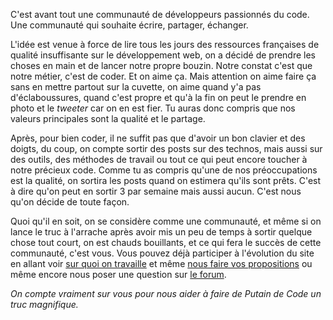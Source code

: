 C'est avant tout une communauté de développeurs passionnés du code. Une communauté qui souhaite écrire, partager, échanger.

L'idée est venue à force de lire tous les jours des ressources françaises de qualité
insuffisante sur le développement web, on a décidé de prendre les choses en main
et de lancer notre propre bouzin.
Notre constat c'est que notre métier, c'est de coder.
Et on aime ça.
Mais attention on aime faire ça sans en mettre partout sur la cuvette,
on aime quand y'a pas d'éclaboussures, quand c'est propre et qu'à la fin
on peut le prendre en photo et le *tweeter* car on en est fier.
Tu auras donc compris que nos valeurs principales sont la qualité et le partage.

Après, pour bien coder, il ne suffit pas que d'avoir un bon clavier et des doigts,
du coup, on compte sortir des posts sur des technos, mais aussi sur des outils,
des méthodes de travail ou tout ce qui peut encore toucher à notre précieux code.
Comme tu as compris qu'une de nos préoccupations est la qualité,
on sortira les posts quand on estimera qu'ils sont prêts.
C'est à dire qu'on peut en sortir 3 par semaine mais aussi aucun.
C'est nous qu'on décide de toute façon.

Quoi qu'il en soit, on se considère comme une communauté, et même si on lance le
truc à l'arrache après avoir mis un peu de temps à sortir quelque chose tout court,
on est chauds bouillants, et ce qui fera le succès de cette communauté, c'est vous.
Vous pouvez déjà participer à l'évolution du site en allant voir
[sur quoi on travaille](https://github.com/putaindecode/putaindecode.fr/issues?labels=post&state=open)
 et même
[nous faire vos propositions](https://github.com/putaindecode/propositions-de-posts)
ou même encore nous poser une question sur [le forum](https://github.com/putaindecode/forum/issues).

_On compte vraiment sur vous pour nous aider à faire de Putain de Code un truc magnifique._
